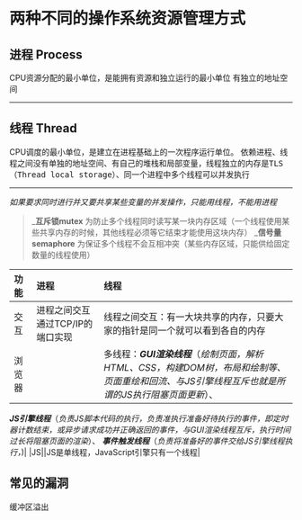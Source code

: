 两种不同的操作系统资源管理方式
======
## 进程 Process
CPU资源分配的最小单位，是能拥有资源和独立运行的最小单位
<kbd>有独立的地址空间</kbd>
***
## 线程 Thread
CPU调度的最小单位，是建立在进程基础上的一次程序运行单位。
<kbd>依赖进程</kbd>、<kbd>线程之间没有单独的地址空间</kbd>、<kbd>有自己的堆栈和局部变量，线程独立的内存是TLS（Thread local storage）</kbd>、<kbd>同一个进程中多个线程可以并发执行</kbd>
***

_如果要求同时进行并又要共享某些变量的并发操作，只能用线程，不能用进程_
>___互斥锁mutex__ 为防止多个线程同时读写某一块内存区域（一个线程使用某些共享内存的时候，其他线程必须等它结束才能使用这块内存）
>___信号量semaphore__ 为保证多个线程不会互相冲突（某些内存区域，只能供给固定数量的线程使用）

|功能|进程|线程|
|:----|:----|:----|
|交互|进程之间交互通过TCP/IP的端口实现|线程之间交互：有一大块共享的内存，只要大家的指针是同一个就可以看到各自的内存|
|浏览器||多线程：___GUI渲染线程___（_绘制页面，解析HTML、CSS，构建DOM树，布局和绘制等、页面重绘和回流、与JS引擎线程互斥也就是所谓的JS执行阻塞页面更新_）、
___JS引擎线程___（_负责JS脚本代码的执行，负责准执行准备好待执行的事件，即定时器计数结束，或异步请求成功并正确返回的事件，与GUI渲染线程互斥，执行时间过长将阻塞页面的渲染_）、
___事件触发线程___（_负责将准备好的事件交给JS引擎线程执行，_)|
|JS||JS是单线程，JavaScript引擎只有一个线程|

## 常见的漏洞
缓冲区溢出